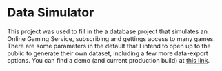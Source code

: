 # Data Simulator
This project was used to fill in the a database project that simulates an Online Gaming Service, subscribing and gettings access to many games. There are some parameters in the default that I intend to open up to the public to generate their own dataset, including a few more data-export options. 
You can find a demo (and current production build) at [this link](https://codydhowell.com/sims/olg/).
